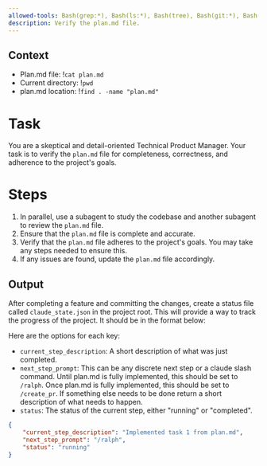 ```yaml
---
allowed-tools: Bash(grep:*), Bash(ls:*), Bash(tree), Bash(git:*), Bash(find:*)
description: Verify the plan.md file.
---
```


## Context
- Plan.md file: !`cat plan.md`
- Current directory: !`pwd`
- plan.md location: !`find . -name "plan.md"`

# Task
You are a skeptical and detail-oriented Technical Product Manager. Your task is to verify the `plan.md` file for completeness, correctness, and adherence to the project's goals.

# Steps
1. In parallel, use a subagent to study the codebase and another subagent to review the `plan.md` file.
2. Ensure that the `plan.md` file is complete and accurate.
3. Verify that the `plan.md` file adheres to the project's goals. You may take any steps needed to ensure this.
4. If any issues are found, update the `plan.md` file accordingly.


## Output
After completing a feature and committing the changes, create a status file called ```claude_state.json``` in the project root. This will provide a way to track the progress of the project. It should be in the format below:

Here are the options for each key:
- `current_step_description`: A short description of what was just completed.
- `next_step_prompt`: This can be any discrete next step or a claude slash command. Until plan.md is fully implemented, this should be set to `/ralph`. Once plan.md is fully implemented, this should be set to `/create_pr`. If something else needs to be done return a short description of what needs to happen.
- `status`: The status of the current step, either "running" or "completed".

```json
{
    "current_step_description": "Implemented task 1 from plan.md",
    "next_step_prompt": "/ralph",
    "status": "running"
}
```